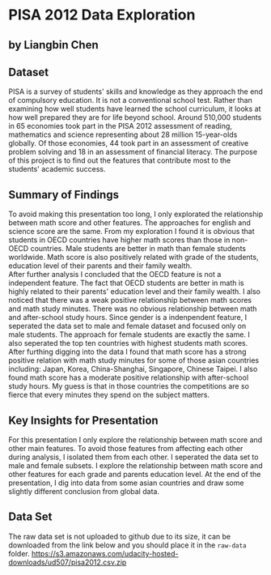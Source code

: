 # PISA 2012 Data Exploration
## by Liangbin Chen


## Dataset

PISA is a survey of students' skills and knowledge as they approach the end of compulsory education. It is not a conventional school test. Rather than examining how well students have learned the school curriculum, it looks at how well prepared they are for life beyond school. 
Around 510,000 students in 65 economies took part in the PISA 2012 assessment of reading, mathematics and science representing about 28 million 15-year-olds globally. Of those economies, 44 took part in an assessment of creative problem solving and 18 in an assessment of financial literacy.
The purpose of this project is to find out the features that contribute most to the students' academic success.

## Summary of Findings

To avoid making this presentation too long, I only explorated the relationship between math score and other features. The approaches for english and science score are the same.
From my exploration I found it is obvious that students in OECD countries have higher math scores than those in non-OECD countries. Male students are better in math than female students worldwide. Math score is also positively related with grade of the students, education level of their parents and their family wealth.   
After further analysis I concluded that the OECD feature is not a independent feature. The fact that OECD students are better in math is highly related to their parents' education level and their family wealth. 
I also noticed that there was a weak positive relationship between math scores and math study minutes. There was no obvious relationship between math and after-school study hours.
Since gender is a indenpendent feature, I seperated the data set to male and female dataset and focused only on male students. The approach for female students are exactly the same. 
I also seperated the top ten countries with highest students math scores. After furthing digging into the data I found that math score has a strong positive relation with math study minutes for some of those asian countries including: Japan, Korea, China-Shanghai, Singapore, Chinese Taipei. I also found math score has a moderate positive relationship with after-school study hours. My guess is that in those countries the competitions are so fierce that every minutes they spend on the subject matters.

## Key Insights for Presentation

For this presentation I only explore the relationship between math score and other main features. To avoid those features from affecting each other during analysis, I isolated them from each other. I seperated the data set to male and female subsets. I explore the relationship between math score and other features for each grade and parents education level. At the end of the presentation, I dig into data from some asian countries and draw some slightly different conclusion from global data. 

## Data Set
The raw data set is not uploaded to github due to its size, it can be downloaded 
from the link below and you should place it in the `raw-data` folder.
https://s3.amazonaws.com/udacity-hosted-downloads/ud507/pisa2012.csv.zip